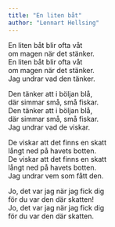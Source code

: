 ```yaml
---
title: "En liten båt"
author: "Lennart Hellsing"
---
```


En liten båt blir ofta våt\
om magen när det stänker.\
En liten båt blir ofta våt\
om magen när det stänker.\
Jag undrar vad den tänker.

Den tänker att i böljan blå,\
där simmar små, små fiskar.\
Den tänker att i böljan blå,\
där simmar små, små fiskar.\
Jag undrar vad de viskar.

De viskar att det finns en skatt\
långt ned på havets botten.\
De viskar att det finns en skatt\
långt ned på havets botten.\
Jag undrar vem som fått den.

Jo, det var jag när jag fick dig\
för du var den där skatten!\
Jo, det var jag när jag fick dig\
för du var den där skatten.
